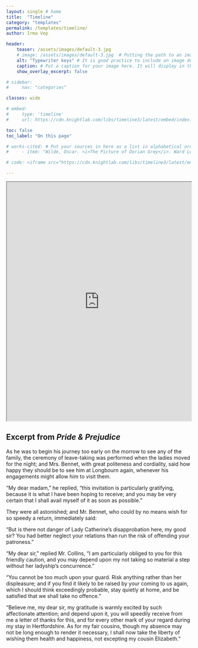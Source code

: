 ```yaml
---
layout: single # home
title:  "Timeline"
category: "templates"
permalink: /templates/timeline/
author: Irma Vep

header:
    teaser: /assets/images/default-3.jpg
    # image: /assets/images/default-3.jpg  # Putting the path to an image here will add a header image.
    alt: "Typewriter keys" # It is good practice to include an image desription as alt text.
    caption: # Put a caption for your image here. It will display in the bottom right corner of the image.
    show_overlay_excerpt: false

# sidebar:
#     nav: "categories"

classes: wide

# embed:
#     type: 'timeline'
#     url: https://cdn.knightlab.com/libs/timeline3/latest/embed/index.html?source=1XyIVTMCqXBkvXYKWFGqpvlP2xDE-eRbprP_EH07ZS-I&font=Fjalla-Average&lang=en&initial_zoom=2&height=650

toc: false
toc_label: "On this page"

# works-cited: # Put your sources in here as a list in alphabetical order, each item should be in quotations, add italics using html tags <i></i>
#     - item: "Wilde, Oscar. <i>The Picture of Dorian Grey</i>. Ward Lock & Co., 1891, https://en.wikisource.org/wiki/The_Picture_of_Dorian_Gray_(1891)."

# code: <iframe src="https://cdn.knightlab.com/libs/timeline3/latest/embed/index.html?source=1XyIVTMCqXBkvXYKWFGqpvlP2xDE-eRbprP_EH07ZS-I&font=Fjalla-Average&lang=en&initial_zoom=2&height=650" width="100%" height="650"></iframe>

---
```


<div class="embed-responsive">
<iframe src="https://cdn.knightlab.com/libs/timeline3/latest/embed/index.html?source=1XyIVTMCqXBkvXYKWFGqpvlP2xDE-eRbprP_EH07ZS-I&font=Fjalla-Average&lang=en&initial_zoom=2&height=650" width="100%" height="650"></iframe>
</div>




## Excerpt from *Pride & Prejudice*

As he was to begin his journey too early on the morrow to see any of the family, the ceremony of leave-taking was performed when the ladies moved for the night; and Mrs. Bennet, with great politeness and cordiality, said how happy they should be to see him at Longbourn again, whenever his engagements might allow him to visit them.

“My dear madam,” he replied, “this invitation is particularly gratifying, because it is what I have been hoping to receive; and you may be very certain that I shall avail myself of it as soon as possible.”

They were all astonished; and Mr. Bennet, who could by no means wish for so speedy a return, immediately said:

“But is there not danger of Lady Catherine’s disapprobation here, my good sir? You had better neglect your relations than run the risk of offending your patroness.”

“My dear sir,” replied Mr. Collins, “I am particularly obliged to you for this friendly caution, and you may depend upon my not taking so material a step without her ladyship’s concurrence.”

“You cannot be too much upon your guard. Risk anything rather than her displeasure; and if you find it likely to be raised by your coming to us again, which I should think exceedingly probable, stay quietly at home, and be satisfied that we shall take no offence.”

“Believe me, my dear sir, my gratitude is warmly excited by such affectionate attention; and depend upon it, you will speedily receive from me a letter of thanks for this, and for every other mark of your regard during my stay in Hertfordshire. As for my fair cousins, though my absence may not be long enough to render it necessary, I shall now take the liberty of wishing them health and happiness, not excepting my cousin Elizabeth.”



